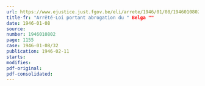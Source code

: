 ```yaml
---
url: https://www.ejustice.just.fgov.be/eli/arrete/1946/01/08/1946010802/justel
title-fr: "Arrêté-Loi portant abrogation du " Belga ""
date: 1946-01-08
source:
number: 1946010802
page: 1155
case: 1946-01-08/32
publication: 1946-02-11
starts:
modifies:
pdf-original:
pdf-consolidated:
---
```


